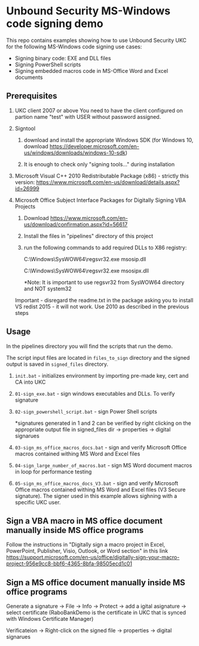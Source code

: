 # Unbound Security MS-Windows code signing demo
This repo contains examples showing how to use Unbound Security UKC for the following MS-Windows code signing use cases:
* Signing binary code: EXE and DLL files 
* Signing PowerShell scripts 
* Signing embedded macros code in MS-Office Word and Excel documents

## Prerequisites
1. UKC client 2007 or above
You need to have the client configured on partion name "test" with USER without password assigned.

1. Signtool

	1. download and install the appropriate Windows SDK (for Windows 10, download https://developer.microsoft.com/en-us/windows/downloads/windows-10-sdk)
	
	1. It is enough to check only "signing tools..." during installation

3. Microsoft Visual C++ 2010 Redistributable Package (x86) - strictly this version: https://www.microsoft.com/en-us/download/details.aspx?id=26999
	
4. Microsoft Office Subject Interface Packages for Digitally Signing VBA Projects

	1. Download https://www.microsoft.com/en-us/download/confirmation.aspx?id=56617
	
	1. Install the files in "pipelines" directory of this project
	
	1. run the following commands to add required DLLs to X86 registry:
	
		C:\Windows\SysWOW64\regsvr32.exe msosip.dll
		
		C:\Windows\SysWOW64\regsvr32.exe msosipx.dll
		
		*Note: It is important to use regsvr32 from SysWOW64 directory and NOT system32
	
	Important - disregard the readme.txt in the package asking you to install VS redist 2015 - it will not work. Use 2010 as described in the previous steps

## Usage
In the pipelines directory you will find the scripts that run the demo. 

The script input files are located in `files_to_sign` directory and the signed output is saved in `signed_files` directory.

1. `init.bat` - initializes environment by importing pre-made key, cert and CA into UKC

2. `01-sign_exe.bat` - sign windows executables and DLLs. To verify signature 

3. `02-sign_powershell_script.bat` - sign Power Shell scripts

	*signatures generated in 1 and 2 can be verified by right clicking on the appropriate output file in signed_files dir -> properties -> digital signarues

4. `03-sign_ms_office_macros_docs.bat` - sign and verify Microsoft Office macros contained withing MS Word and Excel files

5. `04-sign_large_number_of_macros.bat` - sign MS Word document macros in loop for performance testing

6. `05-sign_ms_office_macros_docs_V3.bat` - sign and verify Microsoft Office macros contained withing MS Word and Excel files (V3 Secure signature). The signer used in this example allows sighning with a specific UKC user.


## Sign a VBA macro in MS office document manually inside MS office programs
Follow the instructions in "Digitally sign a macro project in Excel, PowerPoint, Publisher, Visio, Outlook, or Word section" in this link
https://support.microsoft.com/en-us/office/digitally-sign-your-macro-project-956e9cc8-bbf6-4365-8bfa-98505ecd1c01


## Sign a MS office document manually inside MS office programs
Generate a signature -> File → Info → Protect → add a igital asignature → select certificate (RaboBankDemo is the certificate in UKC that is synced with Windows Certificate Manager)

Verificateion -> Right-click on the signed file -> properties -> digital signarues


